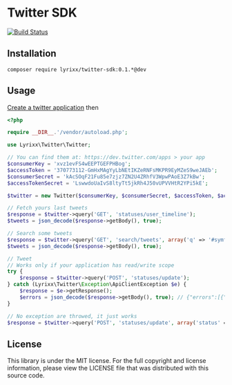 Twitter SDK
===========

[![Build Status](https://travis-ci.org/lyrixx/twitter-sdk.png?branch=master)](https://travis-ci.org/lyrixx/twitter-sdk)

Installation
------------

    composer require lyrixx/twitter-sdk:0.1.*@dev

Usage
-----

[Create a twitter application](https://dev.twitter.com/apps) then

```php
<?php

require __DIR__.'/vendor/autoload.php';

use Lyrixx\Twitter\Twitter;

// You can find them at: https://dev.twitter.com/apps > your app
$consumerKey = 'xvz1evFS4wEEPTGEFPHBog';
$accessToken = '370773112-GmHxMAgYyLbNEtIKZeRNFsMKPR9EyMZeS9weJAEb';
$consumerSecret = 'kAcSOqF21Fu85e7zjz7ZN2U4ZRhfV3WpwPAoE3Z7kBw';
$accessTokenSecret = 'LswwdoUaIvS8ltyTt5jkRh4J50vUPVVHtR2YPi5kE';

$twitter = new Twitter($consumerKey, $consumerSecret, $accessToken, $accessTokenSecret);

// Fetch yours last tweets
$response = $twitter->query('GET', 'statuses/user_timeline');
$tweets = json_decode($response->getBody(), true);

// Search some tweets
$response = $twitter->query('GET', 'search/tweets', array('q' => '#symfony2'));
$tweets = json_decode($response->getBody(), true);

// Tweet
// Works only if your application has read/write scope
try {
    $response = $twitter->query('POST', 'statuses/update');
} catch (Lyrixx\Twitter\Exception\ApiClientException $e) {
    $response = $e->getResponse();
    $errors = json_decode($response->getBody(), true); // {"errors":[{"code":170,"message":"Missing required parameter: status"}]}
}

// No exception are throwed, it just works
$response = $twitter->query('POST', 'statuses/update', array('status' => 'Playing with twitter API'));
```

License
-------

This library is under the MIT license. For the full copyright and license
information, please view the LICENSE file that was distributed with this source
code.
